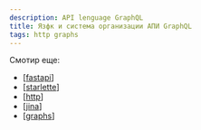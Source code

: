 ```yaml
---
description: API lenguage GraphQL
title: Язфк и система организации АПИ GraphQL
tags: http graphs
---
```


Смотир еще:

- [[fastapi]]
- [[starlette]]
- [[http]]
- [[jina]]
- [[graphs]]

[//begin]: # "Autogenerated link references for markdown compatibility"
[fastapi]: fastapi "Fastapi"
[starlette]: starlette "Starlette"
[http]: ../lists/http "Http"
[jina]: jina "Jina"
[graphs]: ../lists/graphs "Machine learning with graphs"
[//end]: # "Autogenerated link references"